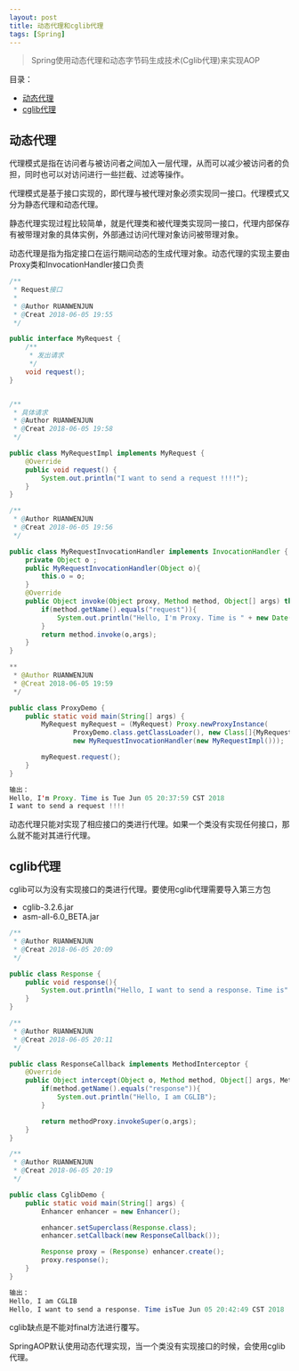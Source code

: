 ```yaml
---
layout: post
title: 动态代理和cglib代理
tags: [Spring]
---
```

> Spring使用动态代理和动态字节码生成技术(Cglib代理)来实现AOP

目录：
* [动态代理](#动态代理)
* [cglib代理](#cglib代理)

## 动态代理

代理模式是指在访问者与被访问者之间加入一层代理，从而可以减少被访问者的负担，同时也可以对访问进行一些拦截、过滤等操作。

代理模式是基于接口实现的，即代理与被代理对象必须实现同一接口。代理模式又分为静态代理和动态代理。

静态代理实现过程比较简单，就是代理类和被代理类实现同一接口，代理内部保存有被带理对象的具体实例，外部通过访问代理对象访问被带理对象。

动态代理是指为指定接口在运行期间动态的生成代理对象。动态代理的实现主要由Proxy类和InvocationHandler接口负责
```java
/**
 * Request接口
 *
 * @Author RUANWENJUN
 * @Creat 2018-06-05 19:55
 */

public interface MyRequest {
    /**
     * 发出请求
     */
    void request();
}


/**
 * 具体请求
 * @Author RUANWENJUN
 * @Creat 2018-06-05 19:58
 */

public class MyRequestImpl implements MyRequest {
    @Override
    public void request() {
        System.out.println("I want to send a request !!!!");
    }
}

/**
 * @Author RUANWENJUN
 * @Creat 2018-06-05 19:56
 */

public class MyRequestInvocationHandler implements InvocationHandler {
    private Object o ;
    public MyRequestInvocationHandler(Object o){
        this.o = o;
    }
    @Override
    public Object invoke(Object proxy, Method method, Object[] args) throws Throwable {
        if(method.getName().equals("request")){
            System.out.println("Hello, I'm Proxy. Time is " + new Date());
        }
        return method.invoke(o,args);
    }
}

**
 * @Author RUANWENJUN
 * @Creat 2018-06-05 19:59
 */

public class ProxyDemo {
    public static void main(String[] args) {
        MyRequest myRequest = (MyRequest) Proxy.newProxyInstance(
                ProxyDemo.class.getClassLoader(), new Class[]{MyRequest.class},
                new MyRequestInvocationHandler(new MyRequestImpl()));

        myRequest.request();
    }
}

输出：
Hello, I'm Proxy. Time is Tue Jun 05 20:37:59 CST 2018
I want to send a request !!!!
```
动态代理只能对实现了相应接口的类进行代理。如果一个类没有实现任何接口，那么就不能对其进行代理。


## cglib代理

cglib可以为没有实现接口的类进行代理。要使用cglib代理需要导入第三方包
- cglib-3.2.6.jar
- asm-all-6.0_BETA.jar

```java
/**
 * @Author RUANWENJUN
 * @Creat 2018-06-05 20:09
 */

public class Response {
    public void response(){
        System.out.println("Hello, I want to send a response. Time is" + new Date());
    }
}

/**
 * @Author RUANWENJUN
 * @Creat 2018-06-05 20:11
 */

public class ResponseCallback implements MethodInterceptor {
    @Override
    public Object intercept(Object o, Method method, Object[] args, MethodProxy methodProxy) throws Throwable {
        if(method.getName().equals("response")){
            System.out.println("Hello, I am CGLIB");
        }

        return methodProxy.invokeSuper(o,args);
    }
}

/**
 * @Author RUANWENJUN
 * @Creat 2018-06-05 20:19
 */

public class CglibDemo {
    public static void main(String[] args) {
        Enhancer enhancer = new Enhancer();

        enhancer.setSuperclass(Response.class);
        enhancer.setCallback(new ResponseCallback());

        Response proxy = (Response) enhancer.create();
        proxy.response();
    }
}

输出：
Hello, I am CGLIB
Hello, I want to send a response. Time isTue Jun 05 20:42:49 CST 2018
```

cglib缺点是不能对final方法进行覆写。

SpringAOP默认使用动态代理实现，当一个类没有实现接口的时候，会使用cglib代理。
